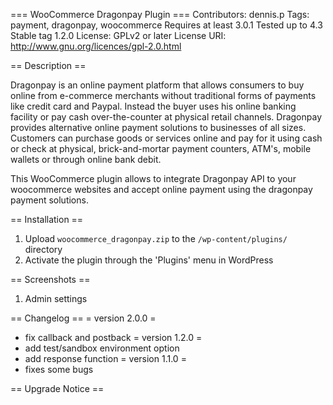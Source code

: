 === WooCommerce Dragonpay Plugin ===
Contributors: dennis.p
Tags: payment, dragonpay, woocommerce
Requires at least 3.0.1
Tested up to 4.3
Stable tag 1.2.0
License: GPLv2 or later
License URI: http://www.gnu.org/licences/gpl-2.0.html

== Description ==

Dragonpay is an online payment platform that allows consumers to buy online from e-commerce merchants without traditional forms of payments like credit card and Paypal. Instead the buyer uses his online banking facility or pay cash over-the-counter at physical retail channels. Dragonpay provides alternative online payment solutions to businesses of all sizes. Customers can purchase goods or services online and pay for it using cash or check at physical, brick-and-mortar payment counters, ATM's, mobile wallets or through online bank debit. 

This WooCommerce plugin allows to integrate Dragonpay API to your woocommerce websites and accept online payment using the dragonpay payment solutions.

== Installation ==

1. Upload `woocommerce_dragonpay.zip` to the `/wp-content/plugins/` directory
2. Activate the plugin through the 'Plugins' menu in WordPress


== Screenshots ==

1. Admin settings

== Changelog ==
= version 2.0.0 =
* fix callback and postback
= version 1.2.0 =
* add test/sandbox environment option
* add response function
= version 1.1.0 =
* fixes some bugs

== Upgrade Notice ==

